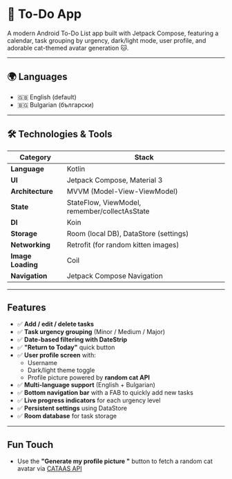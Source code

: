 # 📝 To-Do App

A modern Android To-Do List app built with Jetpack Compose, featuring a calendar, task grouping by urgency,
dark/light mode, user profile, and adorable cat-themed avatar generation 🐱.

---

## 🌍 Languages

- 🇬🇧 English (default)
- 🇧🇬 Bulgarian (български)

---

## 🛠 Technologies & Tools

| Category         | Stack                                          |
|------------------|-----------------------------------------------|
| **Language**     | Kotlin                                         |
| **UI**           | Jetpack Compose, Material 3                    |
| **Architecture** | MVVM (Model-View-ViewModel)                    |
| **State**        | StateFlow, ViewModel, remember/collectAsState |
| **DI**           | Koin                                           |
| **Storage**      | Room (local DB), DataStore (settings)         |
| **Networking**   | Retrofit (for random kitten images)           |
| **Image Loading**| Coil                                           |
| **Navigation**   | Jetpack Compose Navigation                    |

---

##  Features

- ✅ **Add / edit / delete tasks**
- ✅ **Task urgency grouping** (Minor / Medium / Major)
- ✅ **Date-based filtering with DateStrip**
- ✅ **"Return to Today"** quick button
- ✅ **User profile screen** with:
  - Username
  - Dark/light theme toggle
  - Profile picture powered by **random cat API**
- ✅ **Multi-language support** (English + Bulgarian)
- ✅ **Bottom navigation bar** with a FAB to quickly add new tasks
- ✅ **Live progress indicators** for each urgency level
- ✅ **Persistent settings** using DataStore
- ✅ **Room database** for task storage

---

##  Fun Touch

- Use the **"Generate my profile picture "** button to fetch a random cat avatar via [CATAAS API](https://cataas.com)


